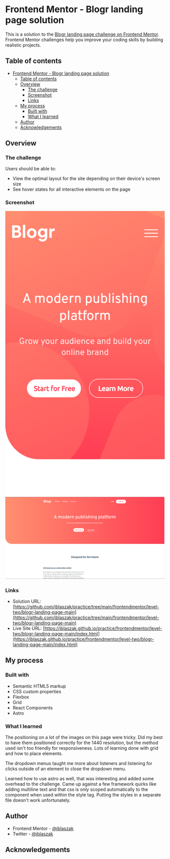# Frontend Mentor - Blogr landing page solution

This is a solution to the [Blogr landing page challenge on Frontend Mentor](https://www.frontendmentor.io/challenges/blogr-landing-page-EX2RLAApP). Frontend Mentor challenges help you improve your coding skills by building realistic projects.

## Table of contents

- [Frontend Mentor - Blogr landing page solution](#frontend-mentor---blogr-landing-page-solution)
  - [Table of contents](#table-of-contents)
  - [Overview](#overview)
    - [The challenge](#the-challenge)
    - [Screenshot](#screenshot)
    - [Links](#links)
  - [My process](#my-process)
    - [Built with](#built-with)
    - [What I learned](#what-i-learned)
  - [Author](#author)
  - [Acknowledgements](#acknowledgements)

## Overview

### The challenge

Users should be able to:

- View the optimal layout for the site depending on their device's screen size
- See hover states for all interactive elements on the page

### Screenshot

![Mobile Screenshot](./screenshot-mobile.png)
![Desktop Screenshot](./screenshot-desktop.PNG)

### Links

- Solution URL: [https://github.com/jblaszak/practice/tree/main/frontendmentor/level-two/blogr-landing-page-main](https://github.com/jblaszak/practice/tree/main/frontendmentor/level-two/blogr-landing-page-main)
- Live Site URL: [https://jblaszak.github.io/practice/frontendmentor/level-two/blogr-landing-page-main/index.html](https://jblaszak.github.io/practice/frontendmentor/level-two/blogr-landing-page-main/index.html)

## My process

### Built with

- Semantic HTML5 markup
- CSS custom properties
- Flexbox
- Grid
- React Components
- Astro

### What I learned

The positioning on a lot of the images on this page were tricky. Did my best to have them positioned correctly for the 1440 resolution, but the method used isn't too friendly for responsiveness. Lots of learning done with grid and how to place elements.

The dropdown menus taught me more about listeners and listening for clicks outside of an element to close the dropdown menu.

Learned how to use astro as well, that was interesting and added some overhead to the challenge. Came up against a few framework quirks like adding multiline text and that css is only scoped automatically to the component when used within the style tag. Putting the styles in a separate file doesn't work unfortunately.

## Author

- Frontend Mentor - [@jblaszak](https://www.frontendmentor.io/profile/jblaszak)
- Twitter - [@jblaszak](https://www.twitter.com/jblaszak)

## Acknowledgements
